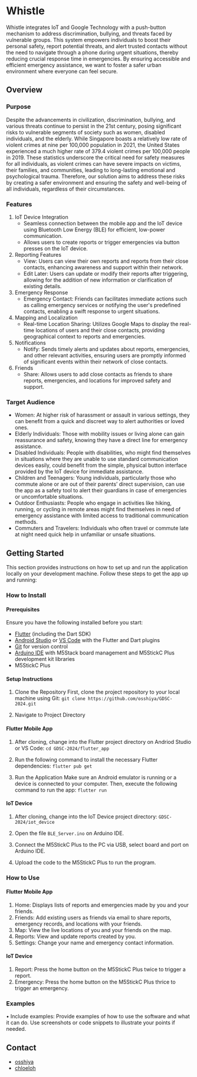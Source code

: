 # Whistle
Whistle integrates IoT and Google Technology with a push-button mechanism to address discrimination, bullying, and threats faced by vulnerable groups. This system empowers individuals to boost their personal safety, report potential threats, and alert trusted contacts without the need to navigate through a phone during urgent situations, thereby reducing crucial response time in emergencies. By ensuring accessible and efficient emergency assistance, we want to foster a safer urban environment where everyone can feel secure.

## Overview

### Purpose
Despite the advancements in civilization, discrimination, bullying, and various threats continue to persist in the 21st century, posing significant risks to vulnerable segments of society such as women, disabled individuals, and the elderly. While Singapore boasts a relatively low rate of violent crimes at nine per 100,000 population in 2021, the United States experienced a much higher rate of 379.4 violent crimes per 100,000 people in 2019. These statistics underscore the critical need for safety measures for all individuals, as violent crimes can have severe impacts on victims, their families, and communities, leading to long-lasting emotional and psychological trauma. Therefore, our solution aims to address these risks by creating a safer environment and ensuring the safety and well-being of all individuals, regardless of their circumstances.

### Features
1. IoT Device Integration
    - Seamless connection between the mobile app and the IoT device using Bluetooth Low Energy (BLE) for efficient, low-power communication.
    - Allows users to create reports or trigger emergencies via button presses on the IoT device.
3. Reporting Features
    - View: Users can view their own reports and reports from their close contacts, enhancing awareness and support within their network.
    - Edit Later: Users can update or modify their reports after triggering, allowing for the addition of new information or clarification of existing details.
4. Emergency Response
    - Emergency Contact: Friends can facilitates immediate actions such as calling emergency services or notifying the user's predefined contacts, enabling a swift response to urgent situations.
6. Mapping and Localization
    - Real-time Location Sharing: Utilizes Google Maps to display the real-time locations of users and their close contacts, providing geographical context to reports and emergencies.
8. Notifications
    - Notify: Sends timely alerts and updates about reports, emergencies, and other relevant activities, ensuring users are promptly informed of significant events within their network of close contacts.
9. Friends
   - Share: Allows users to add close contacts as friends to share reports, emergencies, and locations for improved safety and support.

### Target Audience
- Women: At higher risk of harassment or assault in various settings, they can benefit from a quick and discreet way to alert authorities or loved ones.
- Elderly Individuals: Those with mobility issues or living alone can gain reassurance and safety, knowing they have a direct line for emergency assistance.
- Disabled Individuals: People with disabilities, who might find themselves in situations where they are unable to use standard communication devices easily, could benefit from the simple, physical button interface provided by the IoT device for immediate assistance.
- Children and Teenagers: Young individuals, particularly those who commute alone or are out of their parents’ direct supervision, can use the app as a safety tool to alert their guardians in case of emergencies or uncomfortable situations.
- Outdoor Enthusiasts: People who engage in activities like hiking, running, or cycling in remote areas might find themselves in need of emergency assistance with limited access to traditional communication methods.
- Commuters and Travelers: Individuals who often travel or commute late at night need quick help in unfamiliar or unsafe situations.

## Getting Started
This section provides instructions on how to set up and run the application locally on your development machine. Follow these steps to get the app up and running:

### How to Install

#### Prerequisites
Ensure you have the following installed before you start:
- [Flutter](https://flutter.dev/) (including the Dart SDK)
- [Android Studio](https://developer.android.com/studio) or [VS Code](https://code.visualstudio.com/) with the Flutter and Dart plugins
- [Git](https://git-scm.com/) for version control
- [Arduino IDE](https://www.arduino.cc/) with M5Stack board management and M5StickC Plus development kit libraries
- M5StickC Plus

#### Setup Instructions
1. Clone the Repository
First, clone the project repository to your local machine using Git:
`git clone https://github.com/osshiya/GDSC-2024.git`

2. Navigate to Project Directory

#### Flutter Mobile App
1. After cloning, change into the Flutter project directory on Andriod Studio or VS Code:
`cd GDSC-2024/flutter_app`

2. Run the following command to install the necessary Flutter dependencies:
`flutter pub get`

3. Run the Application
Make sure an Android emulator is running or a device is connected to your computer. Then, execute the following command to run the app:
`flutter run`

#### IoT Device
1. After cloning, change into the IoT Device project directory:
`GDSC-2024/iot_device`

2. Open the file `BLE_Server.ino` on Arduino IDE.

3. Connect the M5StickC Plus to the PC via USB, select board and port on Arduino IDE.

4. Upload the code to the M5StickC Plus to run the program.

### How to Use

#### Flutter Mobile App
1. Home: Displays lists of reports and emergencies made by you and your friends.
2. Friends: Add existing users as friends via email to share reports, emergency records, and locations with your friends.
3. Map: View the live locations of you and your friends on the map.
4. Reports: View and update reports created by you.
5. Settings: Change your name and emergency contact information.

#### IoT Device
1. Report: Press the home button on the M5StickC Plus twice to trigger a report.
2. Emergency: Press the home button on the M5StickC Plus thrice to trigger an emergency.

### Examples
• Include examples: Provide examples of how to use the software and what it can 
do. Use screenshots or code snippets to illustrate your points if needed.

## Contact
- [osshiya](mailto:osshiya@gmail.com)
- [chloeloh](mailto:chloe.r.loh@gmail.com)
